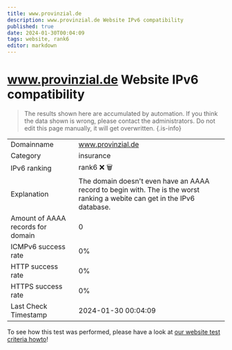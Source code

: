 ```yaml
---
title: www.provinzial.de
description: www.provinzial.de Website IPv6 compatibility
published: true
date: 2024-01-30T00:04:09
tags: website, rank6
editor: markdown
---
```


# www.provinzial.de Website IPv6 compatibility

> The results shown here are accumulated by automation. If you think the data shown is wrong, please contact the administrators. 
> Do not edit this page manually, it will get overwritten.
{.is-info}


|   |   |
| - | - |
| Domainname | www.provinzial.de
| Category | insurance |
| IPv6 ranking | rank6 :x: :wastebasket: |
| Explanation | The domain doesn't even have an AAAA record to begin with. The is the worst ranking a webite can get in the IPv6 database. |
| Amount of AAAA records for domain | 0 |
| ICMPv6 success rate | 0%|
| HTTP success rate | 0% |
| HTTPS success rate | 0% |
| Last Check Timestamp | 2024-01-30 00:04:09 |

To see how this test was performed, please have a look at [our website test criteria howto](/howto/testcriteria/website)!

